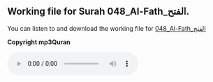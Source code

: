
## Working file for Surah 048_Al-Fath_الفتح.

You can listen to and download the working file for [048_Al-Fath_الفتح](https://server13.mp3quran.net/husr/048.mp3)

**Copyright mp3Quran**

<audio controls src="https://server13.mp3quran.net/husr/048.mp3"></audio>
